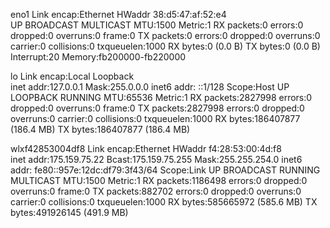 eno1      Link encap:Ethernet  HWaddr 38:d5:47:af:52:e4  
          UP BROADCAST MULTICAST  MTU:1500  Metric:1
          RX packets:0 errors:0 dropped:0 overruns:0 frame:0
          TX packets:0 errors:0 dropped:0 overruns:0 carrier:0
          collisions:0 txqueuelen:1000 
          RX bytes:0 (0.0 B)  TX bytes:0 (0.0 B)
          Interrupt:20 Memory:fb200000-fb220000 

lo        Link encap:Local Loopback  
          inet addr:127.0.0.1  Mask:255.0.0.0
          inet6 addr: ::1/128 Scope:Host
          UP LOOPBACK RUNNING  MTU:65536  Metric:1
          RX packets:2827998 errors:0 dropped:0 overruns:0 frame:0
          TX packets:2827998 errors:0 dropped:0 overruns:0 carrier:0
          collisions:0 txqueuelen:1000 
          RX bytes:186407877 (186.4 MB)  TX bytes:186407877 (186.4 MB)

wlxf42853004df8 Link encap:Ethernet  HWaddr f4:28:53:00:4d:f8  
          inet addr:175.159.75.22  Bcast:175.159.75.255  Mask:255.255.254.0
          inet6 addr: fe80::957e:12dc:df79:3f43/64 Scope:Link
          UP BROADCAST RUNNING MULTICAST  MTU:1500  Metric:1
          RX packets:1186498 errors:0 dropped:0 overruns:0 frame:0
          TX packets:882702 errors:0 dropped:0 overruns:0 carrier:0
          collisions:0 txqueuelen:1000 
          RX bytes:585665972 (585.6 MB)  TX bytes:491926145 (491.9 MB)

